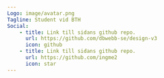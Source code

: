 ```yaml
---
Logo: image/avatar.png
Tagline: Student vid BTH
Social:
    - title: Link till sidans github repo.
      url: https://github.com/dbwebb-se/design-v3
      icon: github
    - title: Link till sidans github repo.
      url: https://github.com/ingme2
      icon: star
---
```

